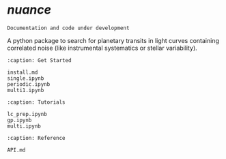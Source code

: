 # *nuance*

```{warning}
Documentation and code under development
```

A python package to search for planetary transits in light curves containing correlated noise (like instrumental systematics or stellar variability). 

```{toctree}
:caption: Get Started

install.md
single.ipynb
periodic.ipynb
multi1.ipynb
```

```{toctree}
:caption: Tutorials

lc_prep.ipynb
gp.ipynb
multi.ipynb
```


```{toctree}
:caption: Reference

API.md
```
